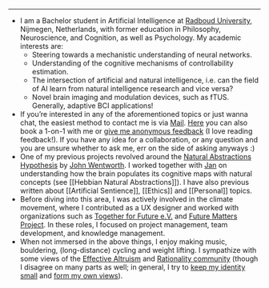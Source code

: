 - ---
- I am a Bachelor student in Artificial Intelligence at [Radboud University](https://www.ru.nl/en/education/bachelors/artificial-intelligence), Nijmegen, Netherlands, with former education in Philosophy, Neuroscience, and Cognition, as well as Psychology. My academic interests are:
	- Steering towards a mechanistic understanding of neural networks.
	- Understanding of the cognitive mechanisms of controllability estimation.
	- The intersection of artificial and natural intelligence, i.e. can the field of AI learn from natural intelligence research and vice versa?
	- Novel brain imaging and modulation devices, such as fTUS. Generally, adaptive BCI applications!
- If you’re interested in any of the aforementioned topics or just wanna chat, the easiest method to contact me is via [Mail](mailto:samuelgerrit.nellessen.gmail.com). [Here](https://fffutu.re/ZrHI9O) you can also book a 1-on-1 with me or [give me anonymous feedback](https://fffutu.re/samfeedback) (I love reading feedback!). If you have any idea for a collaboration, or any question and you are unsure whether to ask me, err on the side of asking anyways :)
- One of my previous projects revolved around the [Natural Abstractions Hypothesis](https://www.alignmentforum.org/tag/natural-abstraction#:~:text=The%20Natural%20Abstraction%20hypothesis%20says,dimensional%20than%20the%20system%20itself.) by [John Wentworth](https://www.linkedin.com/in/wentworthjohn/). I worked together with [Jan](https://universalprior.substack.com/) on understanding how the brain populates its cognitive maps with natural concepts (see [[Hebbian Natural Abstractions]]). I have also previous written about [[Artificial Sentience]], [[Ethics]] and [[Personal]] topics.
- Before diving into this area, I was actively involved in the climate movement, where I contributed as a UX designer and worked with organizations such as [Together for Future e.V.](https://togetherforfuture.org/) and [Future Matters Project](https://en.futuremattersproject.org/). In these roles, I focused on project management, team development, and knowledge management.
- When not immersed in the above things, I enjoy making music, bouldering, (long-distance) cycling and weight lifting. I sympathize with some views of the [Effective Altruism](https://www.effectivealtruism.org/) and [Rationality community](https://lesswrong.com/) (though I disagree on many parts as well; in general, I try to [keep my identity small](http://www.paulgraham.com/identity.html) and [form my own views](https://forum.effectivealtruism.org/posts/8RcFQPiza2rvicNqw/minimal-trust-investigations)).